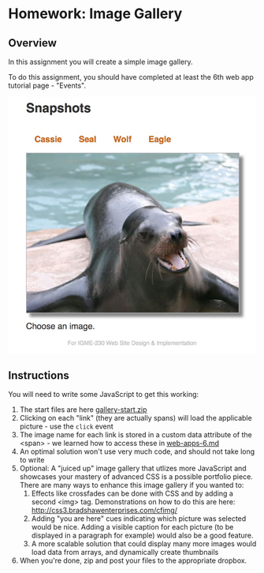 # Homework: Image Gallery

## Overview
In this assignment you will create a simple image gallery. 

To do this assignment, you should have completed at least the 6th web app tutorial page - "Events".

![Web Page](_images/image-gallery-done.jpg)

## Instructions
You will need to write some JavaScript to get this working:
1. The start files are here [gallery-start.zip](_files/gallery-start.zip)
1. Clicking on each "link" (they are actually spans) will load the applicable picture - use the `click` event
1. The image name for each link is stored in a custom data attribute of the &lt;span> - we learned how to access these in [web-apps-6.md](./web-apps-6.md)
1. An optimal solution won't use very much code, and should not take long to write
1. Optional: A "juiced up" image gallery that utlizes more JavaScript and showcases your mastery of advanced CSS is a possible portfolio piece. There are many ways to enhance this image gallery if you wanted to:
    1. Effects like crossfades can be done with CSS and by adding a second &lt;img> tag. Demonstrations on how to do this are here: http://css3.bradshawenterprises.com/cfimg/
    1. Adding "you are here" cues indicating which picture was selected would be nice. Adding a visible caption for each picture (to be displayed in a paragraph for example) would also be a good feature. 
    1. A more scalable solution that could display many more images would load data from arrays, and dynamically create thumbnails
1. When you're done, zip and post your files to the appropriate dropbox.

